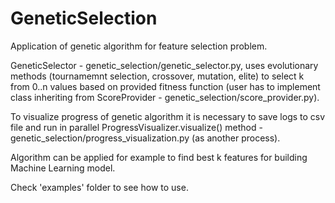 # GeneticSelection
Application of genetic algorithm for feature selection problem.

GeneticSelector - genetic_selection/genetic_selector.py, uses evolutionary methods (tournamemnt selection, crossover, mutation, elite) to select k from 0..n values based on provided fitness function (user has to implement class inheriting from ScoreProvider - genetic_selection/score_provider.py). 

To visualize progress of genetic algorithm it is necessary to save logs to csv file and run in parallel ProgressVisualizer.visualize() method - genetic_selection/progress_visualization.py (as another process).

Algorithm can be applied for example to find best k features for building Machine Learning model.

Check 'examples' folder to see how to use.
